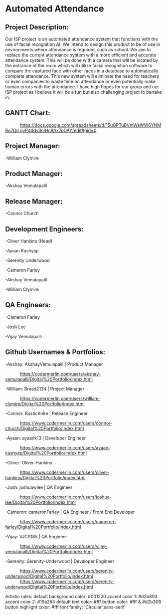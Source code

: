 # Automated Attendance

## Project Description:

Our ISP project is an automated attendance system that functions with the use of facial recognition AI. We intend to design this product to be of use in environments where attendance is required, such as school. We aim to replace the current attendance system with a more efficient and accurate attendance system. This will be done with a camera that will be located by the entrance of the room which will utilize facial recognition software to compare the captured face with other faces in a database to automatically complete attendance. This new system will eliminate the need for teachers or even companies to waste time on attendance or even potentially make human errors with the attendance. I have high hopes for our group and our ISP project as I believe it will be a fun but also challenging project to partake in.

## GANTT Chart:

&nbsp;&nbsp;&nbsp;&nbsp;&nbsp;&nbsp;&nbsp;&nbsp;&nbsp;&nbsp;&nbsp;&nbsp;https://docs.google.com/spreadsheets/d/15uGPTuBVmWsWW6YNMRo7OjLgvPd4dv3nIHc8Ax7pDAY/edit#gid=0

## Project Manager:

-William Clymire

## Product Manager:

-Akshay Vemulapalli

## Release Manager:

-Connor Church

## Development Engineers:

-Oliver Hankins (Head)

-Ayaan Kashyap

-Serenity Underwood

-Cameron Farley

-Akshay Vemulapalli

-William Clymire

## QA Engineers:

-Cameron Farley

-Josh Lee

-Vijay Vemulapalli

## Github Usernames & Portfolios:

-Akshay: AkshayVemulapalli | Product Manager

&nbsp;&nbsp;&nbsp;&nbsp;&nbsp;&nbsp;&nbsp;&nbsp;&nbsp;&nbsp;&nbsp;&nbsp;https://codermerlin.com/users/akshay-vemulapalli/Digital%20Portfolio/index.html

-William: Bread2134 | Project Manager

&nbsp;&nbsp;&nbsp;&nbsp;&nbsp;&nbsp;&nbsp;&nbsp;&nbsp;&nbsp;&nbsp;&nbsp;https://codermerlin.com/users/william-clymire/Digital%20Portfolio/index.html

-Connor: RusticKnite | Release Engineer

&nbsp;&nbsp;&nbsp;&nbsp;&nbsp;&nbsp;&nbsp;&nbsp;&nbsp;&nbsp;&nbsp;&nbsp;https://www.codermerlin.com/users/connor-church/Digital%20Portfolio/index.html

-Ayaan: ayaank13 | Developer Engineer

&nbsp;&nbsp;&nbsp;&nbsp;&nbsp;&nbsp;&nbsp;&nbsp;&nbsp;&nbsp;&nbsp;&nbsp;https://www.codermerlin.com/users/ayaan-kashyap/Digital%20Portfolio/index.html

-Oliver: Oliver-Hankins

&nbsp;&nbsp;&nbsp;&nbsp;&nbsp;&nbsp;&nbsp;&nbsp;&nbsp;&nbsp;&nbsp;&nbsp;https://www.codermerlin.com/users/oliver-hankins/Digital%20Portfolio/index.html

-Josh: joshuawlee | QA Engineer

&nbsp;&nbsp;&nbsp;&nbsp;&nbsp;&nbsp;&nbsp;&nbsp;&nbsp;&nbsp;&nbsp;&nbsp;https://www.codermerlin.com/users/joshua-lee/Digital%20Portfolio/index.html

-Cameron: cameronFarley | QA Engineer / Front End Developer

&nbsp;&nbsp;&nbsp;&nbsp;&nbsp;&nbsp;&nbsp;&nbsp;&nbsp;&nbsp;&nbsp;&nbsp;https://www.codermerlin.com/users/cameron-farley/Digital%20Portfolio/index.html

-Vijay: VJCS185 | QA Engineer

&nbsp;&nbsp;&nbsp;&nbsp;&nbsp;&nbsp;&nbsp;&nbsp;&nbsp;&nbsp;&nbsp;&nbsp;https://www.codermerlin.com/users/vijay-vemulapalli/Digital%20Portfolio/index.html

-Serenity: Serenity-Underwood | Developer Engineer

&nbsp;&nbsp;&nbsp;&nbsp;&nbsp;&nbsp;&nbsp;&nbsp;&nbsp;&nbsp;&nbsp;&nbsp;https://www.codermerlin.com/users/serenity-underwood/Digital%20Portfolio/index.html
&nbsp;&nbsp;&nbsp;&nbsp;&nbsp;&nbsp;&nbsp;&nbsp;&nbsp;&nbsp;&nbsp;&nbsp;https://www.codermerlin.com/users/serenity-underwood/Digital%20Portfolio/index.html

Artistic rules:
default background color: #001220
accent color 1: #d2b803
accent color 2: #19a284
default text color: #fff
button color: #fff & #d2b308
button highlight color: #fff
font family: 'Circular',sans-serif

